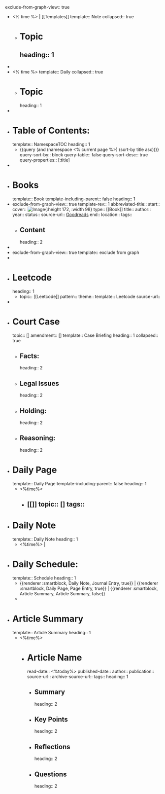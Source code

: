 exclude-from-graph-view:: true

- <% time %> |  [[Templates]]
  template:: Note
  collapsed:: true
	- # Topic
	  heading:: 1
		-
-
- <% time %>
  template:: Daily
  collapsed:: true
	- # Topic
	  heading:: 1
-
- # Table of Contents:
  template:: NamespaceTOC
  heading:: 1
	- {{query    (and (namespace <% current page %>) (sort-by title asc))}}
	  query-sort-by:: block
	  query-table:: false
	  query-sort-desc:: true
	  query-properties:: [:title]
-
- # Books
  template:: Book
  template-including-parent:: false
  heading:: 1
- exclude-from-graph-view:: true
  template-rev:: 1
  abbreviated-title::
  start::
  cover:: ![Image](    ){:height 172, :width 98}
  type:: [[Book]]
  title::
  author::
  year::
  status::
  source-url:: [Goodreads]( )
  end::
  location::
  tags::
	- ## Content
	  heading:: 2
-
- exclude-from-graph-view:: true
  template:: exclude from graph
-
- # Leetcode
  heading:: 1
	- topic:: [[Leetcode]]
	  pattern::
	  theme::
	  template:: Leetcode
	  source-url::
-
- # Court Case
  topic:: []
  amendment:: []
  template:: Case Briefing
  heading:: 1
  collapsed:: true
	- ## Facts:
	  heading:: 2
	- ## Legal Issues
	  heading:: 2
	- ## Holding:
	  heading:: 2
	- ## Reasoning:
	  heading:: 2
- # Daily Page
  template:: Daily Page
  template-including-parent:: false
  heading:: 1
	- <%time%>
		- [[]]
		  topic:: []
		  tags::
			-
- # Daily Note
  template:: Daily Note
  heading:: 1
	- <%time%>  |
- # Daily Schedule:
  template:: Schedule
  heading:: 1
	- {{renderer :smartblock, Daily Note, Journal Entry, true}} | {{renderer :smartblock, Daily Page, Page Entry, true}} | {{renderer :smartblock, Article Summary, Article Summary, false}}
	-
- # Article Summary
  template:: Article Summary
  heading:: 1
	- <%time%>
		- # Article Name
		  read-date:: <%today%>
		  published-date::
		  author::
		  publication::
		  source-url::
		  archive-source-url::
		  tags::
		  heading:: 1
			- ## Summary
			  heading:: 2
			- ## Key Points
			  heading:: 2
			- ## Reflections
			  heading:: 2
			- ## Questions
			  heading:: 2
